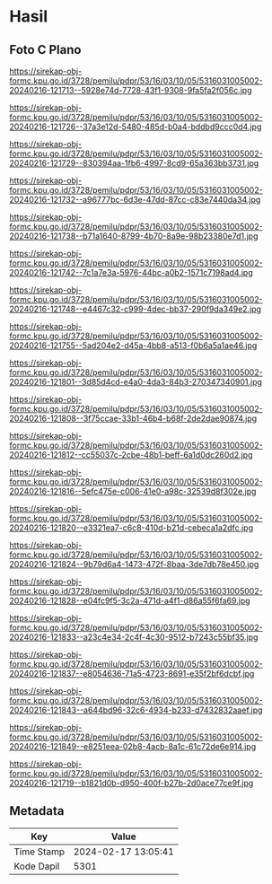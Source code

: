 # Hasil

## Foto C Plano

https://sirekap-obj-formc.kpu.go.id/3728/pemilu/pdpr/53/16/03/10/05/5316031005002-20240216-121713--5928e74d-7728-43f1-9308-9fa5fa2f056c.jpg

https://sirekap-obj-formc.kpu.go.id/3728/pemilu/pdpr/53/16/03/10/05/5316031005002-20240216-121726--37a3e12d-5480-485d-b0a4-bddbd9ccc0d4.jpg

https://sirekap-obj-formc.kpu.go.id/3728/pemilu/pdpr/53/16/03/10/05/5316031005002-20240216-121729--830394aa-1fb6-4997-8cd9-65a363bb3731.jpg

https://sirekap-obj-formc.kpu.go.id/3728/pemilu/pdpr/53/16/03/10/05/5316031005002-20240216-121732--a96777bc-6d3e-47dd-87cc-c83e7440da34.jpg

https://sirekap-obj-formc.kpu.go.id/3728/pemilu/pdpr/53/16/03/10/05/5316031005002-20240216-121738--b71a1640-8799-4b70-8a9e-98b23380e7d1.jpg

https://sirekap-obj-formc.kpu.go.id/3728/pemilu/pdpr/53/16/03/10/05/5316031005002-20240216-121742--7c1a7e3a-5976-44bc-a0b2-1571c7198ad4.jpg

https://sirekap-obj-formc.kpu.go.id/3728/pemilu/pdpr/53/16/03/10/05/5316031005002-20240216-121748--e4467c32-c999-4dec-bb37-290f9da349e2.jpg

https://sirekap-obj-formc.kpu.go.id/3728/pemilu/pdpr/53/16/03/10/05/5316031005002-20240216-121755--5ad204e2-d45a-4bb8-a513-f0b6a5a1ae46.jpg

https://sirekap-obj-formc.kpu.go.id/3728/pemilu/pdpr/53/16/03/10/05/5316031005002-20240216-121801--3d85d4cd-e4a0-4da3-84b3-270347340901.jpg

https://sirekap-obj-formc.kpu.go.id/3728/pemilu/pdpr/53/16/03/10/05/5316031005002-20240216-121808--3f75ccae-33b1-46b4-b68f-2de2dae90874.jpg

https://sirekap-obj-formc.kpu.go.id/3728/pemilu/pdpr/53/16/03/10/05/5316031005002-20240216-121812--cc55037c-2cbe-48b1-beff-6a1d0dc260d2.jpg

https://sirekap-obj-formc.kpu.go.id/3728/pemilu/pdpr/53/16/03/10/05/5316031005002-20240216-121816--5efc475e-c006-41e0-a98c-32539d8f302e.jpg

https://sirekap-obj-formc.kpu.go.id/3728/pemilu/pdpr/53/16/03/10/05/5316031005002-20240216-121820--e3321ea7-c6c8-410d-b21d-cebeca1a2dfc.jpg

https://sirekap-obj-formc.kpu.go.id/3728/pemilu/pdpr/53/16/03/10/05/5316031005002-20240216-121824--9b79d6a4-1473-472f-8baa-3de7db78e450.jpg

https://sirekap-obj-formc.kpu.go.id/3728/pemilu/pdpr/53/16/03/10/05/5316031005002-20240216-121828--e04fc9f5-3c2a-471d-a4f1-d86a55f6fa69.jpg

https://sirekap-obj-formc.kpu.go.id/3728/pemilu/pdpr/53/16/03/10/05/5316031005002-20240216-121833--a23c4e34-2c4f-4c30-9512-b7243c55bf35.jpg

https://sirekap-obj-formc.kpu.go.id/3728/pemilu/pdpr/53/16/03/10/05/5316031005002-20240216-121837--e8054636-71a5-4723-8691-e35f2bf6dcbf.jpg

https://sirekap-obj-formc.kpu.go.id/3728/pemilu/pdpr/53/16/03/10/05/5316031005002-20240216-121843--a644bd96-32c6-4934-b233-d7432832aaef.jpg

https://sirekap-obj-formc.kpu.go.id/3728/pemilu/pdpr/53/16/03/10/05/5316031005002-20240216-121849--e8251eea-02b8-4acb-8a1c-61c72de6e914.jpg

https://sirekap-obj-formc.kpu.go.id/3728/pemilu/pdpr/53/16/03/10/05/5316031005002-20240216-121719--b1821d0b-d950-400f-b27b-2d0ace77ce9f.jpg


## Metadata

| Key        | Value               |
| ---------- | ------------------- |
| Time Stamp | 2024-02-17 13:05:41 |
| Kode Dapil | 5301                |



